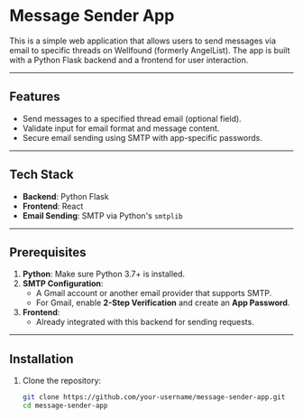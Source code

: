 # Message Sender App

This is a simple web application that allows users to send messages via email to specific threads on Wellfound (formerly AngelList). The app is built with a Python Flask backend and a frontend for user interaction.

---

## Features

- Send messages to a specified thread email (optional field).
- Validate input for email format and message content.
- Secure email sending using SMTP with app-specific passwords.

---

## Tech Stack

- **Backend**: Python Flask
- **Frontend**: React
- **Email Sending**: SMTP via Python's `smtplib`

---

## Prerequisites

1. **Python**: Make sure Python 3.7+ is installed.
2. **SMTP Configuration**:
   - A Gmail account or another email provider that supports SMTP.
   - For Gmail, enable **2-Step Verification** and create an **App Password**.
3. **Frontend**:
   - Already integrated with this backend for sending requests.

---

## Installation

1. Clone the repository:
   ```bash
   git clone https://github.com/your-username/message-sender-app.git
   cd message-sender-app
